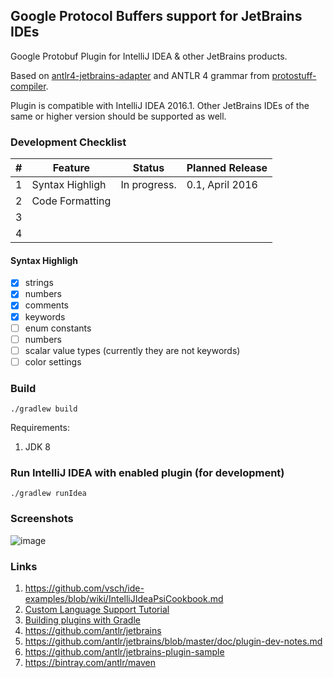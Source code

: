 ## Google Protocol Buffers support for JetBrains IDEs

Google Protobuf Plugin for IntelliJ IDEA & other JetBrains products.

Based on [antlr4-jetbrains-adapter](https://github.com/antlr/jetbrains/) and ANTLR 4 grammar from [protostuff-compiler](https://github.com/protostuff/protostuff-compiler/tree/master/protostuff-parser/src/main/antlr4/io/protostuff/compiler/parser).

Plugin is compatible with IntelliJ IDEA 2016.1. Other JetBrains IDEs of the same or higher version should be supported as well. 

### Development Checklist

| #  | Feature                      | Status        | Planned Release |
|----|------------------------------|---------------|------------------|
| 1  | Syntax Highligh              | In progress.  | 0.1, April 2016  |
| 2  | Code Formatting              |               |                  |
| 3  |                              |               |                  |
| 4  |                              |               |                  |

#### Syntax Highligh

- [x] strings
- [x] numbers
- [x] comments
- [x] keywords
- [ ] enum constants 
- [ ] numbers
- [ ] scalar value types (currently they are not keywords)
- [ ] color settings

### Build

```
./gradlew build
```

Requirements:

1. JDK 8

### Run IntelliJ IDEA with enabled plugin (for development)

```
./gradlew runIdea
```

### Screenshots

![image](https://cloud.githubusercontent.com/assets/4040120/14066979/0e94a4b6-f462-11e5-90ca-27e12a198169.png)

### Links

1. https://github.com/vsch/ide-examples/blob/wiki/IntelliJIdeaPsiCookbook.md
2. [Custom Language Support Tutorial](http://www.jetbrains.org/intellij/sdk/docs/tutorials/custom_language_support_tutorial.html)
3. [Building plugins with Gradle](http://www.jetbrains.org/intellij/sdk/docs/tutorials/build_system.html)
4. https://github.com/antlr/jetbrains
5. https://github.com/antlr/jetbrains/blob/master/doc/plugin-dev-notes.md
6. https://github.com/antlr/jetbrains-plugin-sample
7. https://bintray.com/antlr/maven
